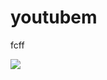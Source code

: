 # youtubem
fcff

[![](https://markdown-videos.deta.dev/youtube/wKy5fUUYddXQf8hy)](https://youtu.be/3HBXKypKzSc?si=wKy5fUUYddXQf8hy)

